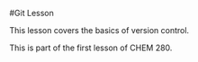 #Git Lesson

This lesson covers the basics of version control.

This is part of the first lesson of CHEM 280.